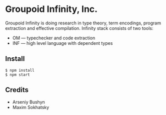 # Groupoid Infinity, Inc.

Groupoid Infinity is doing research in type theory, term encodings, program extraction and effective compilation.
Infinity stack consists of two tools:

* OM — typechecker and code extraction
* INF — high level language with dependent types

## Install

```
$ npm install
$ npm start
```

## Credits

* Arseniy Bushyn
* Maxim Sokhatsky
